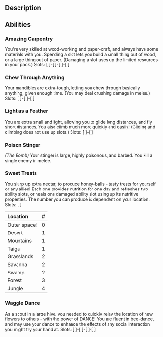## Description

## Abilities
### Amazing Carpentry
You're very skilled at wood-working and paper-craft, and always have some
materials with you. Spending a slot lets you build a small thing out of wood,
or a large thing out of paper.
(Damaging a slot uses up the limited resources in your pack.)
Slots: [ ]-[ ]-[ ]-[ ]

### Chew Through Anything
Your mandibles are extra-tough, letting you chew through basically anything,
given enough time. (You may deal crushing damage in melee.)
Slots: [ ]-[ ]-[ ]

### Light as a Feather
You are extra small and light, allowing you to glide long distances,
and fly short distances. You also climb much more quickly and easily!
(Gliding and climbing does not use up slots.)
Slots: [ ]-[ ]

### Poison Stinger
_(The Bomb)_
Your stinger is large, highly poisonous, and barbed.
You kill a single enemy in melee.

### Sweet Treats
You slurp up extra nectar, to produce honey-balls -
tasty treats for yourself or any allies!
Each one provides nutrition for one day and refreshes two ability slots,
or heals one damaged ability slot using up its nutritive properties.
The number you can produce is dependent on your location.
Slots: [ ]

| Location     | # |
|:-------------|---|
| Outer space! | 0 |
| Desert       | 1 |
| Mountains    | 1 |
| Taiga        | 1 |
| Grasslands   | 2 |
| Savanna      | 2 |
| Swamp        | 2 |
| Forest       | 3 |
| Jungle       | 4 |

### Waggle Dance
As a scout in a large hive, you needed to quickly relay the location of new
flowers to others - with the power of DANCE!
You are fluent in bee-dance, and may use your dance to enhance the effects
of any social interaction you might try your hand at.
Slots: [ ]-[ ]-[ ]-[ ]
